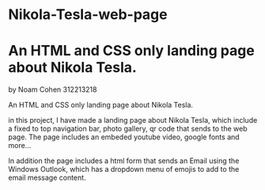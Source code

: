 # Nikola-Tesla-web-page
# An HTML and CSS only landing page about Nikola Tesla.
by Noam Cohen 312213218

An HTML and CSS only landing page about Nikola Tesla.

in this project, I have made a landing page about Nikola Tesla, which include a fixed to top navigation bar, photo gallery, qr code that sends to the web page.
The page includes an embeded youtube video, google fonts and more...

In addition the page includes a html form that sends an Email using the Windows Outlook, which has a dropdown menu of emojis to add to the email message content.
